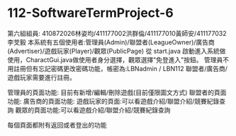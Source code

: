 # 112-SoftwareTermProject-6
第六組組員: 410872026林姿均/411177002洪群倫/411177010黃師安/411177032李芠毅
本系統有五個使用者:管理員(Admin)/聯盟者(LeagueOwner)/廣告商(Advertiser)/遊戲玩家(Player)/觀眾(PublicPage)
從 start.java 啟動進入系統做使用，CharactGui.java做使用者身分選擇，觀眾選擇"免登進入"按鈕。
管理員不用註冊但有忘記密碼更改密碼功能，帳密為:LBNadmin / LBN112
聯盟者/廣告商/遊戲玩家需要進行註冊。

管理員的頁面功能: 目前有新增/編輯/刪除遊戲(目前僅限圖文方式)
聯盟者的頁面功能:
廣告商的頁面功能:
遊戲玩家的頁面:可以看遊戲介紹/聯盟介紹/競賽紀錄查詢
觀眾的頁面功能:可以看遊戲介紹/聯盟介紹/競賽紀錄查詢

每個頁面都附有返回或者登出的功能
